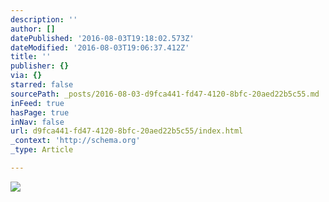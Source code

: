 ```yaml
---
description: ''
author: []
datePublished: '2016-08-03T19:18:02.573Z'
dateModified: '2016-08-03T19:06:37.412Z'
title: ''
publisher: {}
via: {}
starred: false
sourcePath: _posts/2016-08-03-d9fca441-fd47-4120-8bfc-20aed22b5c55.md
inFeed: true
hasPage: true
inNav: false
url: d9fca441-fd47-4120-8bfc-20aed22b5c55/index.html
_context: 'http://schema.org'
_type: Article

---
```

![](https://the-grid-user-content.s3-us-west-2.amazonaws.com/0b330ef5-63ea-4278-9594-7292e5c8bad8.png)